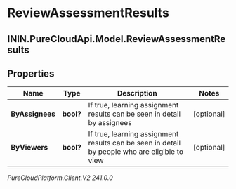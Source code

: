 # ReviewAssessmentResults

## ININ.PureCloudApi.Model.ReviewAssessmentResults

## Properties

|Name | Type | Description | Notes|
|------------ | ------------- | ------------- | -------------|
| **ByAssignees** | **bool?** | If true, learning assignment results can be seen in detail by assignees | [optional] |
| **ByViewers** | **bool?** | If true, learning assignment results can be seen in detail by people who are eligible to view | [optional] |



_PureCloudPlatform.Client.V2 241.0.0_
